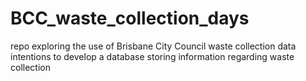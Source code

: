 # BCC_waste_collection_days

repo exploring the use of Brisbane City Council waste collection data
intentions to develop a database storing information regarding waste
collection
